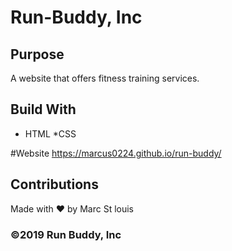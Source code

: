 # Run-Buddy, Inc

## Purpose
A website that offers fitness training services.

## Build With 
* HTML
*CSS

#Website 
https://marcus0224.github.io/run-buddy/

## Contributions 
Made with ❤️ by Marc St louis 

### ©️2019 Run Buddy, Inc 
